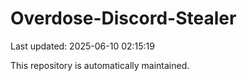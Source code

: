 # Overdose-Discord-Stealer

Last updated: 2025-06-10 02:15:19

This repository is automatically maintained.
